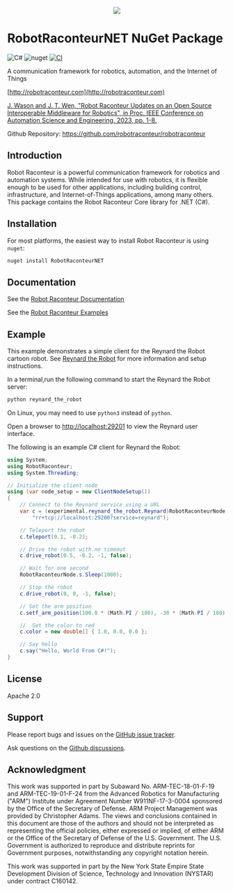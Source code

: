 <p align="center"><img src="https://github.com/robotraconteur/robotraconteur/blob/master/docs/figures/logo-header.svg"></p>

# RobotRaconteurNET NuGet Package

![C\#](https://img.shields.io/badge/C%23-4.5|netstandard2.0-blue.svg?style=flat&logo=csharp)
![nuget](https://img.shields.io/nuget/v/robotraconteurnet?style=flat&logo=nuget)
[![CI](https://github.com/robotraconteur/robotraconteur/actions/workflows/main.yml/badge.svg)](https://github.com/robotraconteur/robotraconteur/actions/workflows/main.yml)

A communication framework for robotics, automation, and the Internet of Things

[http://robotraconteur.com](http://robotraconteur.com)

[J. Wason and J. T. Wen, "Robot Raconteur Updates on an Open Source Interoperable Middleware for Robotics", in Proc. IEEE Conference on Automation Science and Engineering, 2023, pp. 1-8.](https://files2.wasontech.com/RobotRaconteur_CASE2023.pdf)

Github Repository: https://github.com/robotraconteur/robotraconteur

## Introduction

Robot Raconteur is a powerful communication framework for robotics and automation systems. While intended for use with robotics, it is flexible enough to be used for other applications, including building control, infrastructure, and Internet-of-Things applications, among many others. This package
contains the Robot Raconteur Core library for .NET (C\#).

## Installation

For most platforms, the easiest way to install Robot Raconteur is using `nuget`:

```bash
nuget install RobotRaconteurNET
```

## Documentation

See the [Robot Raconteur Documentation](https://github.com/robotraconteur/robotraconteur/wiki/Documentation)

See the [Robot Raconteur Examples](https://github.com/robotraconteur/robotraconteur/tree/master/examples)

## Example

This example demonstrates a simple client for the Reynard the Robot cartoon robot. See
[Reynard the Robot](https://github.com/robotraconteur/reynard-the-robot) for more information
and setup instructions.

In a terminal,run the following command to start the Reynard the Robot server:

```bash
python reynard_the_robot
```

On Linux, you may need to use `python3` instead of `python`.

Open a browser to [http://localhost:29201](http://localhost:29201) to view the Reynard user interface.

The following is an example C\# client for Reynard the Robot:

```csharp
using System;
using RobotRaconteur;
using System.Threading;

// Initialize the client node
using (var node_setup = new ClientNodeSetup())
{
    // Connect to the Reynard service using a URL
    var c = (experimental.reynard_the_robot.Reynard)RobotRaconteurNode.s.ConnectService(
        "rr+tcp://localhost:29200?service=reynard");

    // Teleport the robot
    c.teleport(0.1, -0.2);

    // Drive the robot with no timeout
    c.drive_robot(0.5, -0.2, -1, false);

    // Wait for one second
    RobotRaconteurNode.s.Sleep(1000);

    // Stop the robot
    c.drive_robot(0, 0, -1, false);

    // Set the arm position
    c.setf_arm_position(100.0 * (Math.PI / 180), -30 * (Math.PI / 180), -70 * (Math.PI / 180));

    //  Set the color to red
    c.color = new double[] { 1.0, 0.0, 0.0 };

    // Say hello
    c.say("Hello, World From C#!");
}
```

## License

Apache 2.0

## Support

Please report bugs and issues on the [GitHub issue tracker](https://github.com/robotraconteur/robotraconteur/issues).

Ask questions on the [Github discussions](https://github.com/robotraconteur/robotraconteur/discussions).

## Acknowledgment

This work was supported in part by Subaward No. ARM-TEC-18-01-F-19 and ARM-TEC-19-01-F-24 from the Advanced Robotics for Manufacturing ("ARM") Institute under Agreement Number W911NF-17-3-0004 sponsored by the Office of the Secretary of Defense. ARM Project Management was provided by Christopher Adams. The views and conclusions contained in this document are those of the authors and should not be interpreted as representing the official policies, either expressed or implied, of either ARM or the Office of the Secretary of Defense of the U.S. Government. The U.S. Government is authorized to reproduce and distribute reprints for Government purposes, notwithstanding any copyright notation herein.

This work was supported in part by the New York State Empire State Development Division of Science, Technology and Innovation (NYSTAR) under contract C160142.

